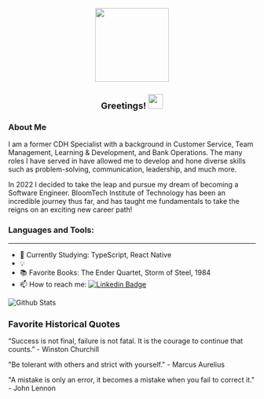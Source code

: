 <div align="center">
  <img src="https://media.giphy.com/media/RJVw6tIfb2dIwTHFb0/giphy.gif" width="150" />
  <h1 style="font-size: large">Greetings!
  <img src="https://media.giphy.com/media/hvRJCLFzcasrR4ia7z/giphy.gif" width="30"/><br> 
  </h1>                                                                                                                          
</div>

<h3>About Me</h3>
<p>I am a former CDH Specialist with a background in Customer Service, Team Management, Learning & Development, and Bank Operations. The many roles I have served in have allowed me to develop and hone diverse skills such as problem-solving, communication, leadership, and much more.

In 2022 I decided to take the leap and pursue my dream of becoming a Software Engineer. BloomTech Institute of Technology has been an incredible journey thus far, and has taught me fundamentals to take the reigns on an exciting new career path!</p>


<h3>Languages and Tools:</h3>


<hr />
  
- :seedling: Currently Studying: TypeScript, React Native
- :bulb: 
- :books: Favorite Books: The Ender Quartet, Storm of Steel, 1984 
- 📫 How to reach me: [![Linkedin Badge](https://img.shields.io/badge/LinkedIn-blue?style=flat&logo=Linkedin&logoColor=white)](www.linkedin.com/in/jason-decker-832562244)

![Github Stats](https://github-readme-stats.vercel.app/api/top-langs/?username=jdecker117&show_icons=true&theme=radical)

<div>
  <h2 style="font-size: large" "border-bottom: none">Favorite Historical Quotes
    </div>
  <p>“Success is not final, failure is not fatal. It is the courage to continue that counts.” - Winston Churchill</p>
  <p>"Be tolerant with others and strict with yourself." - Marcus Aurelius</p>
  <p>"A mistake is only an error, it becomes a mistake when you fail to correct it." - John Lennon</p>

<!---
jdecker117/jdecker117 is a ✨ special ✨ repository because its `README.md` (this file) appears on your GitHub profile.
You can click the Preview link to take a look at your changes.
--->
